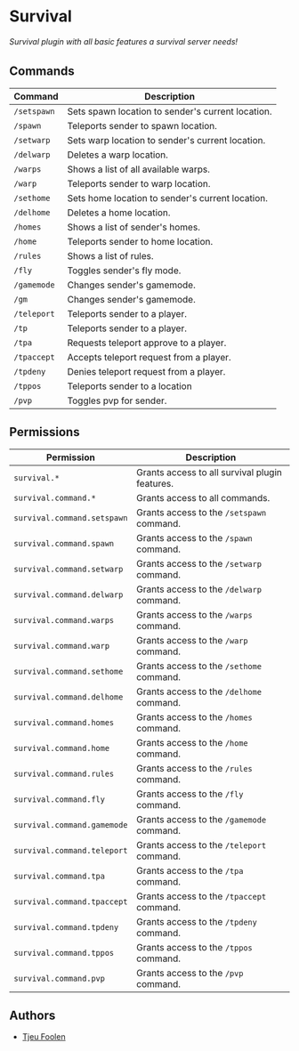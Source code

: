 # Survival
###### Survival plugin with all basic features a survival server needs!

## Commands
| Command                  | Description                 |
|--------------------------|-----------------------------|
| `/setspawn` | Sets spawn location to sender's current location. |
| `/spawn` | Teleports sender to spawn location. |
| `/setwarp` | Sets warp location to sender's current location. |
| `/delwarp` | Deletes a warp location. |
| `/warps` | Shows a list of all available warps. |
| `/warp` | Teleports sender to warp location. |
| `/sethome` | Sets home location to sender's current location. |
| `/delhome` | Deletes a home location. |
| `/homes` | Shows a list of sender's homes. |
| `/home` | Teleports sender to home location. |
| `/rules` | Shows a list of rules. |
| `/fly` | Toggles sender's fly mode. |
| `/gamemode` | Changes sender's gamemode. |
| `/gm` | Changes sender's gamemode. |
| `/teleport` | Teleports sender to a player. |
| `/tp` | Teleports sender to a player. |
| `/tpa` | Requests teleport approve to a player. |
| `/tpaccept` | Accepts teleport request from a player. |
| `/tpdeny` | Denies teleport request from a player. |
| `/tppos` | Teleports sender to a location |
| `/pvp` | Toggles pvp for sender. |

## Permissions
| Permission                | Description                          |
|---------------------------|--------------------------------------|
| `survival.*` | Grants access to all survival plugin features. |
| `survival.command.*` | Grants access to all commands. |
| `survival.command.setspawn` | Grants access to the `/setspawn` command. |
| `survival.command.spawn` | Grants access to the `/spawn` command. |
| `survival.command.setwarp` | Grants access to the `/setwarp` command. |
| `survival.command.delwarp` | Grants access to the `/delwarp` command. |
| `survival.command.warps` | Grants access to the `/warps` command. |
| `survival.command.warp` | Grants access to the `/warp` command. |
| `survival.command.sethome` | Grants access to the `/sethome` command. |
| `survival.command.delhome` | Grants access to the `/delhome` command. |
| `survival.command.homes` | Grants access to the `/homes` command. |
| `survival.command.home` | Grants access to the `/home` command. |
| `survival.command.rules` | Grants access to the `/rules` command. |
| `survival.command.fly` | Grants access to the `/fly` command. |
| `survival.command.gamemode` | Grants access to the `/gamemode` command. |
| `survival.command.teleport` | Grants access to the `/teleport` command. |
| `survival.command.tpa` | Grants access to the `/tpa` command. |
| `survival.command.tpaccept` | Grants access to the `/tpaccept` command. |
| `survival.command.tpdeny` | Grants access to the `/tpdeny` command. |
| `survival.command.tppos` | Grants access to the `/tppos` command. |
| `survival.command.pvp` | Grants access to the `/pvp` command. |

## Authors
- [Tjeu Foolen](https://github.com/tjeufoolen/)